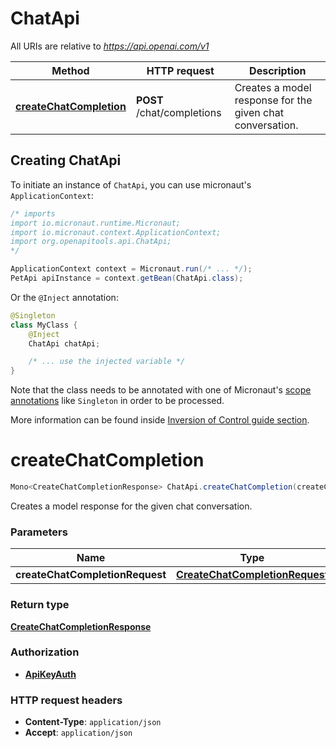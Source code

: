 # ChatApi

All URIs are relative to *https://api.openai.com/v1*

| Method | HTTP request | Description |
|------------- | ------------- | -------------|
| [**createChatCompletion**](ChatApi.md#createChatCompletion) | **POST** /chat/completions | Creates a model response for the given chat conversation. |


## Creating ChatApi

To initiate an instance of `ChatApi`, you can use micronaut's `ApplicationContext`:
```java
/* imports
import io.micronaut.runtime.Micronaut;
import io.micronaut.context.ApplicationContext;
import org.openapitools.api.ChatApi;
*/

ApplicationContext context = Micronaut.run(/* ... */);
PetApi apiInstance = context.getBean(ChatApi.class);
```

Or the `@Inject` annotation:
```java
@Singleton
class MyClass {
    @Inject
    ChatApi chatApi;

    /* ... use the injected variable */
}
```
Note that the class needs to be annotated with one of Micronaut's [scope annotations](https://docs.micronaut.io/latest/guide/#scopes) like `Singleton` in order to be processed.

More information can be found inside [Inversion of Control guide section](https://docs.micronaut.io/latest/guide/#ioc).

<a id="createChatCompletion"></a>
# **createChatCompletion**
```java
Mono<CreateChatCompletionResponse> ChatApi.createChatCompletion(createChatCompletionRequest)
```

Creates a model response for the given chat conversation.

### Parameters
| Name | Type | Description  | Notes |
|------------- | ------------- | ------------- | -------------|
| **createChatCompletionRequest** | [**CreateChatCompletionRequest**](CreateChatCompletionRequest.md)|  | |


### Return type
[**CreateChatCompletionResponse**](CreateChatCompletionResponse.md)

### Authorization
* **[ApiKeyAuth](auth.md#ApiKeyAuth)**

### HTTP request headers
 - **Content-Type**: `application/json`
 - **Accept**: `application/json`

